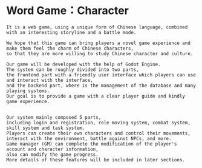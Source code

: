 # Word Game：Character

    It is a web game, using a unique form of Chinese language, combined with an interesting storyline and a battle mode. 

    We hope that this game can bring players a novel game experience and make them feel the charm of Chinese characters, 
    so that they are more willing to study Chinese character and culture.

    Our game will be developed with the help of Godot Engine. 
    The system can be roughly divided into two parts, 
    the frontend part with a friendly user interface which players can use and interact with the interface, 
    and the backend part, where is the management of the database and many  playing systems. 
    Our goal is to provide a game with a clear player guide and kindly game experience. 


    Our system mainly composed 5 parts, 
    including login and registration, role moving system, combat system, 
    skill system and task system. 
    Players can create their own characters and control their movements, 
    interact with the environment, battle against NPCs, and more. 
    Game manager (GM) can complete the modification of the player's account and character information, 
    also can modify the game progress. 
    More details of these features will be included in later sections.

